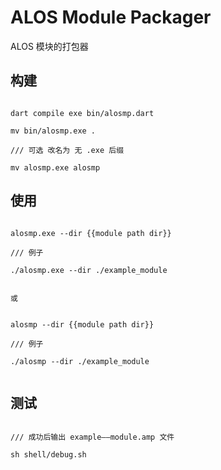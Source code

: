 # ALOS Module Packager

ALOS 模块的打包器


## 构建

```shell

dart compile exe bin/alosmp.dart

mv bin/alosmp.exe .

/// 可选 改名为 无 .exe 后缀

mv alosmp.exe alosmp

```


## 使用


```shell 

alosmp.exe --dir {{module path dir}}

/// 例子

./alosmp.exe --dir ./example_module


或


alosmp --dir {{module path dir}}

/// 例子

./alosmp --dir ./example_module


```


## 测试

```shell

/// 成功后输出 example——module.amp 文件

sh shell/debug.sh

```
